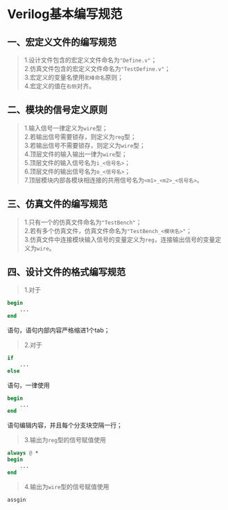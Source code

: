 # Verilog基本编写规范 

## 一、宏定义文件的编写规范  
>1.设计文件包含的宏定义文件命名为`"Define.v"`；  
>2.仿真文件包含的宏定义文件命名为`"TestDefine.v"`；  
>3.宏定义的变量名使用`驼峰命名`原则；  
>4.宏定义的值在`右侧`对齐。  

## 二、模块的信号定义原则  
>1.输入信号一律定义为`wire`型；  
>2.若输出信号需要锁存，则定义为`reg`型；  
>3.若输出信号不需要锁存，则定义为`wire`型；   
>4.顶层文件的输入输出一律为`wire`型；  
>5.顶层文件的输入信号名为`i_<信号名>`；  
>6.顶层文件的输出信号名为`o_<信号名>`；  
>7.顶层模块内部各模块相连接的共用信号名为`<m1>_<m2>_<信号名>`。  

## 三、仿真文件的编写规范  
>1.只有一个的仿真文件命名为`"TestBench"`；  
>2.若有多个仿真文件，仿真文件命名为`"TestBench_<模块名>"`；  
>3.仿真文件中连接模块输入信号的变量定义为`reg`，连接输出信号的变量定义为`wire`。  

## 四、设计文件的格式编写规范  
>1.对于
```verilog
begin
	...
end
```
语句，语句内部内容严格缩进1个tab；  
>2.对于
```Verilog
if 
	...
else
```
语句，一律使用
```Verilog
begin
	...
end
```
语句编辑内容，并且每个分支块空隔一行；  
>3.输出为`reg`型的信号赋值使用
```Verilog
always @ * 
begin
	...
end
``` 
>4.输出为`wire`型的信号赋值使用
```Verilog
assgin
```